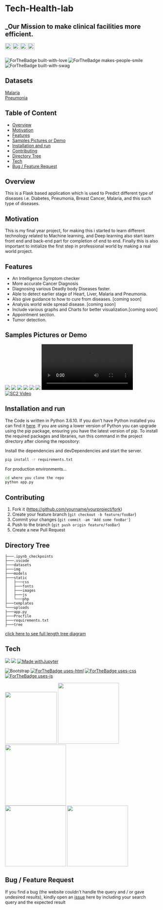 # Tech-Health-lab
## _Our Mission to make clinical facilities more efficient.

<a target="_blank" href="www.linkedin.com/in/aman-sharma-01b185190/">
  <img align="left" alt="LinkdeIN" width="22px" src="https://cdn.jsdelivr.net/npm/simple-icons@v3/icons/linkedin.svg" />
</a>  <a target="_blank" href="https://www.instagram.com/aman___sharma/">
  <img align="left" alt="Instagram" width="22px" src="https://cdn.jsdelivr.net/npm/simple-icons@v3/icons/instagram.svg" /></a>  <a target="_blank" href="mailto:aman.sharmatds1999@gmail.com"> 
  <img align="left" alt="Gmail" width="22px" src="https://cdn.jsdelivr.net/npm/simple-icons@v3/icons/gmail.svg" />
</a>  <a target="_blank" href="https://portfolioaman.herokuapp.com/">
  <img align="left" alt="Devto" width="22px" src="https://cdn.jsdelivr.net/npm/simple-icons@v3/icons/dev-dot-to.svg" />
</a>  
<br>
<br>

![ForTheBadge built-with-love](http://ForTheBadge.com/images/badges/built-with-love.svg) ![ForTheBadge makes-people-smile](http://ForTheBadge.com/images/badges/makes-people-smile.svg)  ![ForTheBadge built-with-swag](http://ForTheBadge.com/images/badges/built-with-swag.svg)

## Datasets 
[Malaria](https://www.kaggle.com/iarunava/cell-images-for-detecting-malaria) <br>
[Pneumonia](https://www.kaggle.com/paultimothymooney/chest-xray-pneumonia)



## Table of Content
  * [Overview](#Overview)
  * [Motivation](#Motivation)
  * [Features](#Features)
  * [Samples Pictures or Demo](#Samples-Pictures-or-Demo)
  * [Installation and run](#Installation-and-run)
  * [Contributing](#Contributing)
  * [Directory Tree](#Directory-Tree)
  * [Tech](#Tech)
  * [Bug / Feature Request](#bug-feature-request)


## Overview
This is a Flask based application which is used to Predict different type of diseases i.e. Diabetes, Pneumonia, Breast Cancer, Malaria, and this such type of diseases.  

## Motivation

This is my final year project, for making this i started to learn different technology related to Machine learning, and Deep learning also start learn front end and back-end part for completion of end to end. Finally this is also important to initialize the first step in professional world by making a real world project. 



## Features

- An Intelligence Symptom checker
- More accurate Cancer Diagnosis
- Diagnosing various Deadly body Diseases faster.
- Able to detect earlier stage of Heart, Liver, Malaria and Pneumonia.
- Also give guidance to how to cure from diseases. [coming soon]
- Analysis world wide spread disease. [coming soon]
- Include various graphs and Charts for better visualization.[coming soon]
- Appointment section.
- Tumor detection.
 

## Samples Pictures or Demo

![](img/1.jpg)  ![](img/2.jpg)
![](img/3.jpg)
![](img/4.jpg)
![](img/5.jpg)
![](img/6.jpg)
![](img/zoom_0.mp4)
[![SC2 Video](doc/SC2_youtube.gif)](https://www.youtube.com/watch?v=--b-9HrKK6w)




## Installation and run

The Code is written in Python 3.6.10. If you don't have Python installed you can find it [here](https://www.python.org/downloads/). If you are using a lower version of Python you can upgrade using the pip package, ensuring you have the latest version of pip. To install the required packages and libraries, run this command in the project directory after cloning the repository:

Install the dependencies and devDependencies and start the server.

```sh
pip install -r requirements.txt
```

For production environments...

```sh
cd where you clone the repo
python app.py
```
## Contributing

1. Fork it (<https://github.com/yourname/yourproject/fork>)
2. Create your feature branch (`git checkout -b feature/fooBar`)
3. Commit your changes (`git commit -am 'Add some fooBar'`)
4. Push to the branch (`git push origin feature/fooBar`)
5. Create a new Pull Request

## Directory Tree 
```
├───.ipynb_checkpoints
├───.vscode
├───datasets
├───img
├───models
├───static
│   ├───css
│   ├───fonts
│   ├───images
│   ├───js
│   └───php
├───templates
└───uploads
├───app.py
├───Procfile
├───requirements.txt
├───tree
```
[click here to see full length tree diagram](https://github.com/mrperfectpandit/tech-health-lab-/blob/main/tree.txt)



## Tech
![](https://forthebadge.com/images/badges/made-with-python.svg)  <img src="https://img.shields.io/badge/Visual_Studio_Code-0078D4?style=for-the-badge&logo=visual%20studio%20code&logoColor=white" /> [![Made withJupyter](https://img.shields.io/badge/Made%20with-Jupyter-orange?style=for-the-badge&logo=Jupyter)](https://jupyter.org/try) 
<br>



<img alt="Bootstrap" src="https://img.shields.io/badge/bootstrap%20-%23563D7C.svg?&style=for-the-badge&logo=bootstrap&logoColor=white"/> [![ForTheBadge uses-html](http://ForTheBadge.com/images/badges/uses-html.svg)](http://ForTheBadge.com)  [![ForTheBadge uses-css](http://ForTheBadge.com/images/badges/uses-css.svg)](http://ForTheBadge.com)  [![ForTheBadge uses-js](http://ForTheBadge.com/images/badges/uses-js.svg)]()


[<img target="_blank" src="https://flask.palletsprojects.com/en/1.1.x/_images/flask-logo.png" width=170>](https://flask.palletsprojects.com/en/1.1.x/)   [<img target="_blank" src="https://scikit-learn.org/stable/_static/scikit-learn-logo-small.png" width=200>](https://scikit-learn.org/stable/)   [<img target="_blank" src="https://miro.medium.com/max/791/1*Y2v3PrF1rUQRUHwOcXJznA.png" width=200>](https://numpy.org/) 
<br>
[<img target="_blank" src="https://miro.medium.com/max/875/1*IZfsipaDZITtnqIxkwfYug.png" width=200>](https://www.tensorflow.org/install)  [<img target="_blank" src="https://njtrainingacademy.com/wp-content/uploads/2019/02/keras-1.png?dae618&dae618" width=200>](https://pypi.org/project/Keras/)  

## Bug / Feature Request

If you find a bug (the website couldn't handle the query and / or gave undesired results), kindly open an [issue](https://github.com/mrperfectpandit/tech-health-lab-/issues) here by including your search query and the expected result
